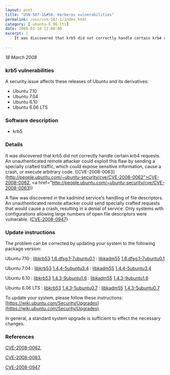 ```yaml
---
layout: post
title: "USN-587-1&#58; Kerberos vulnerabilities"
permalink: /usn/usn-587-1/index.html
category: [ ubuntu-6.06-lts]
date: 2008-03-18 12:00:00
excerpt: |
    It was discovered that krb5 did not correctly handle certain krb4 requests.  An unauthenticated remote attacker could exploit this flaw by sending a specially crafted traffic, which could expose sensitive information, cause a crash, or execute arbitrary code. ([CVE-2008-0063](http://people.ubuntu.com/~ubuntu-security/cve/CVE-2008-0062">CVE-2008-0062</a>, <a href="http://people.ubuntu.com/~ubuntu-security/cve/CVE-2008-0063))
    
--- 
```

 
 

*18 March 2008*

### krb5 vulnerabilities

A security issue affects these releases of Ubuntu and its derivatives:

* Ubuntu 7.10
* Ubuntu 7.04
* Ubuntu 6.10
* Ubuntu 6.06 LTS

### Software description

* krb5 

### Details

It was discovered that krb5 did not correctly handle certain krb4 requests. An unauthenticated remote attacker could exploit this flaw by sending a specially crafted traffic, which could expose sensitive information, cause a crash, or execute arbitrary code. ([CVE-2008-0063](http://people.ubuntu.com/~ubuntu-security/cve/CVE-2008-0062">CVE-2008-0062</a>, <a href="http://people.ubuntu.com/~ubuntu-security/cve/CVE-2008-0063))

A flaw was discovered in the kadmind service&#39;s handling of file descriptors. An unauthenticated remote attacker could send specially crafted requests that would cause a crash, resulting in a denial of service. Only systems with configurations allowing large numbers of open file descriptors were vulnerable. ([CVE-2008-0947](http://people.ubuntu.com/~ubuntu-security/cve/CVE-2008-0947)) 

### Update instructions

The problem can be corrected by updating your system to the following package version:

Ubuntu 7.10
 : [libkrb53](https://launchpad.net/ubuntu/+source/krb5) <span> [1.6.dfsg.1-7ubuntu0.1](https://launchpad.net/ubuntu/+source/krb5/1.6.dfsg.1-7ubuntu0.1) </span> 
 : [libkadm55](https://launchpad.net/ubuntu/+source/krb5) <span> [1.6.dfsg.1-7ubuntu0.1](https://launchpad.net/ubuntu/+source/krb5/1.6.dfsg.1-7ubuntu0.1) </span> 

Ubuntu 7.04
 : [libkrb53](https://launchpad.net/ubuntu/+source/krb5) <span> [1.4.4-5ubuntu3.4](https://launchpad.net/ubuntu/+source/krb5/1.4.4-5ubuntu3.4) </span> 
 : [libkadm55](https://launchpad.net/ubuntu/+source/krb5) <span> [1.4.4-5ubuntu3.4](https://launchpad.net/ubuntu/+source/krb5/1.4.4-5ubuntu3.4) </span> 

Ubuntu 6.10
 : [libkrb53](https://launchpad.net/ubuntu/+source/krb5) <span> [1.4.3-9ubuntu1.6](https://launchpad.net/ubuntu/+source/krb5/1.4.3-9ubuntu1.6) </span> 
 : [libkadm55](https://launchpad.net/ubuntu/+source/krb5) <span> [1.4.3-9ubuntu1.6](https://launchpad.net/ubuntu/+source/krb5/1.4.3-9ubuntu1.6) </span> 

Ubuntu 6.06 LTS
 : [libkrb53](https://launchpad.net/ubuntu/+source/krb5) <span> [1.4.3-5ubuntu0.7](https://launchpad.net/ubuntu/+source/krb5/1.4.3-5ubuntu0.7) </span> 
 : [libkadm55](https://launchpad.net/ubuntu/+source/krb5) <span> [1.4.3-5ubuntu0.7](https://launchpad.net/ubuntu/+source/krb5/1.4.3-5ubuntu0.7) </span> 

To update your system, please follow these instructions: [https://wiki.ubuntu.com/Security/Upgrades](https://wiki.ubuntu.com/Security/Upgrades).

In general, a standard system upgrade is sufficient to effect the necessary changes. 

### References

 
 [CVE-2008-0062](http://people.ubuntu.com/~ubuntu-security/cve/CVE-2008-0062), 

 [CVE-2008-0063](http://people.ubuntu.com/~ubuntu-security/cve/CVE-2008-0063), 

 [CVE-2008-0947](http://people.ubuntu.com/~ubuntu-security/cve/CVE-2008-0947)
 


